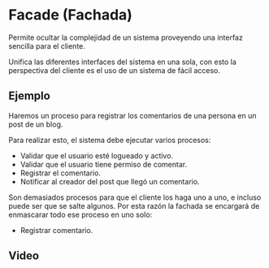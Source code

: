# Facade (Fachada)

Permite ocultar la complejidad de un sistema proveyendo una interfaz sencilla para el cliente.

Unifica las diferentes interfaces del sistema en una sola, con esto la perspectiva del cliente es el uso de un sistema de fácil acceso.

## Ejemplo

Haremos un proceso para registrar los comentarios de una persona en un post de un blog.

Para realizar esto, el sistema debe ejecutar varios procesos:

- Validar que el usuario esté logueado y activo.
- Validar que el usuario tiene permiso de comentar.
- Registrar el comentario.
- Notificar al creador del post que llegó un comentario.

Son demasiados procesos para que el cliente los haga uno a uno, e incluso puede ser que se salte algunos. Por esta razón la fachada se encargará de enmascarar todo ese proceso en uno solo:

- Registrar comentario.

## Video

